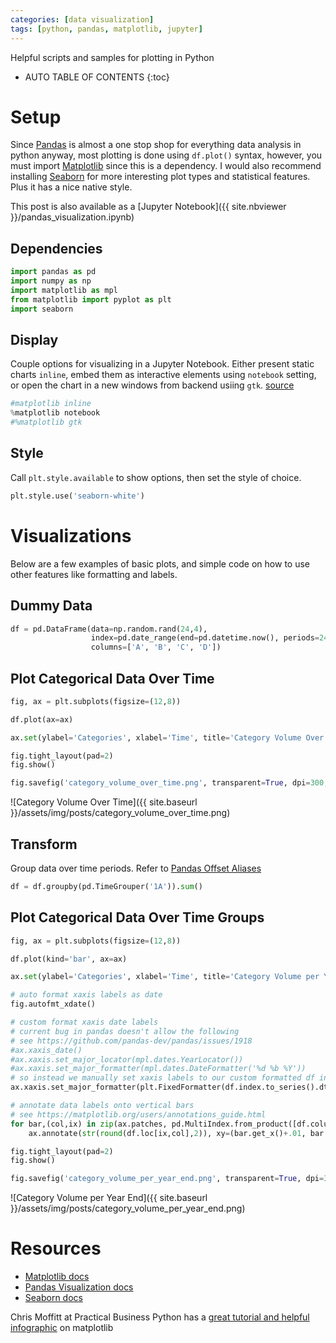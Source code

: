 ```yaml
---
categories: [data visualization]
tags: [python, pandas, matplotlib, jupyter]
---
```


Helpful scripts and samples for plotting in Python

<!-- excerpt separator -->

* AUTO TABLE OF CONTENTS
{:toc}

# Setup

Since [Pandas](https://pandas.pydata.org/) is almost a one stop shop for everything data analysis in python anyway, most plotting is done using `df.plot()` syntax, however, you must import [Matplotlib](https://matplotlib.org/index.html) since this is a dependency. I would also recommend installing [Seaborn](https://seaborn.pydata.org/) for more interesting plot types and statistical features. Plus it has a nice native style.  

This post is also available as a [Jupyter Notebook]({{ site.nbviewer }}/pandas_visualization.ipynb)  

## Dependencies

```python
import pandas as pd
import numpy as np
import matplotlib as mpl
from matplotlib import pyplot as plt
import seaborn
```

## Display

Couple options for visualizing in a Jupyter Notebook. Either present static charts `inline`, embed them as interactive elements using `notebook` setting, or open the chart in a new windows from backend usiing `gtk`.  [source](http://ipython.readthedocs.io/en/stable/interactive/plotting.html)

```python
#matplotlib inline
%matplotlib notebook
#%matplotlib gtk
```

## Style

Call `plt.style.available` to show options, then set the style of choice.  

```python
plt.style.use('seaborn-white')
```

# Visualizations

Below are a few examples of basic plots, and simple code on how to use other features like formatting and labels.  

## Dummy Data  

```python
df = pd.DataFrame(data=np.random.rand(24,4),
                  index=pd.date_range(end=pd.datetime.now(), periods=24, freq='MS'),
                  columns=['A', 'B', 'C', 'D'])
```

## Plot Categorical Data Over Time  

```python
fig, ax = plt.subplots(figsize=(12,8))

df.plot(ax=ax)

ax.set(ylabel='Categories', xlabel='Time', title='Category Volume Over Time')

fig.tight_layout(pad=2)
fig.show()

fig.savefig('category_volume_over_time.png', transparent=True, dpi=300, bbox_inches='tight')
```

![Category Volume Over Time]({{ site.baseurl }}/assets/img/posts/category_volume_over_time.png)  

## Transform

Group data over time periods. Refer to [Pandas Offset Aliases](http://pandas.pydata.org/pandas-docs/stable/timeseries.html#offset-aliases)  

```python
df = df.groupby(pd.TimeGrouper('1A')).sum()
```

## Plot Categorical Data Over Time Groups

```python
fig, ax = plt.subplots(figsize=(12,8))

df.plot(kind='bar', ax=ax)

ax.set(ylabel='Categories', xlabel='Time', title='Category Volume per Year End')

# auto format xaxis labels as date
fig.autofmt_xdate()

# custom format xaxis date labels
# current bug in pandas doesn't allow the following
# see https://github.com/pandas-dev/pandas/issues/1918
#ax.xaxis_date()
#ax.xaxis.set_major_locator(mpl.dates.YearLocator())
#ax.xaxis.set_major_formatter(mpl.dates.DateFormatter('%d %b %Y'))
# so instead we manually set xaxis labels to our custom formatted df index as series of strings
ax.xaxis.set_major_formatter(plt.FixedFormatter(df.index.to_series().dt.strftime('%d %b %Y')))

# annotate data labels onto vertical bars
# see https://matplotlib.org/users/annotations_guide.html
for bar,(col,ix) in zip(ax.patches, pd.MultiIndex.from_product([df.columns,df.index])):
    ax.annotate(str(round(df.loc[ix,col],2)), xy=(bar.get_x()+.01, bar.get_height()-.5), color='white')

fig.tight_layout(pad=2)
fig.show()

fig.savefig('category_volume_per_year_end.png', transparent=True, dpi=300, bbox_inches='tight')
```

![Category Volume per Year End]({{ site.baseurl }}/assets/img/posts/category_volume_per_year_end.png)  

# Resources

- [Matplotlib docs](https://matplotlib.org/contents.html)  
- [Pandas Visualization docs](https://pandas.pydata.org/pandas-docs/stable/visualization.html)  
- [Seaborn docs](https://seaborn.pydata.org/api.html)  

Chris Moffitt at Practical Business Python has a [great tutorial and helpful infographic](http://pbpython.com/effective-matplotlib.html) on matplotlib  
